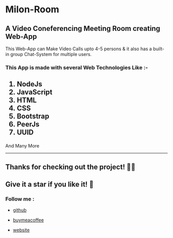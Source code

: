 # Milon-Room

## A Video Coneferencing Meeting Room creating Web-App

<p>This Web-App can Make Video Calls upto 4-5 persons & it also has a built-in group Chat-System for multiple users.</p>

### This App is made with several Web Technologies Like :-

## <ol><li>NodeJs</li><li>JavaScript</li><li>HTML</li><li>CSS</li><li>Bootstrap</li><li>PeerJs</li><li>UUID</li></ol>

And Many More

---

## Thanks for checking out the project! 🙏🏻
## Give it a star if you like it! 🌟

### Follow me :

- [github](https://github.com/SumonRayy/)

- [buymeacoffee](https://www.buymeacoffee.com/sumonrayyy)

- [website](https://sumonrayy.netlify.app/)
